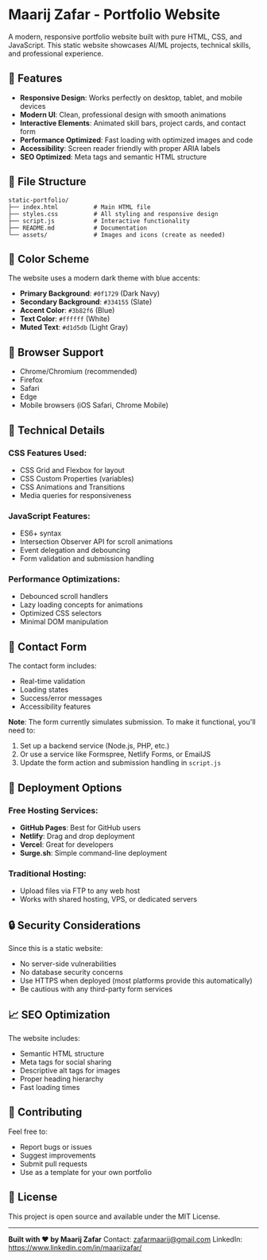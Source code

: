 # Maarij Zafar - Portfolio Website

A modern, responsive portfolio website built with pure HTML, CSS, and JavaScript. This static website showcases AI/ML projects, technical skills, and professional experience.

## 🚀 Features

- **Responsive Design**: Works perfectly on desktop, tablet, and mobile devices
- **Modern UI**: Clean, professional design with smooth animations
- **Interactive Elements**: Animated skill bars, project cards, and contact form
- **Performance Optimized**: Fast loading with optimized images and code
- **Accessibility**: Screen reader friendly with proper ARIA labels
- **SEO Optimized**: Meta tags and semantic HTML structure

## 📁 File Structure

```
static-portfolio/
├── index.html          # Main HTML file
├── styles.css          # All styling and responsive design
├── script.js           # Interactive functionality
├── README.md           # Documentation
└── assets/             # Images and icons (create as needed)
```

## 🎨 Color Scheme

The website uses a modern dark theme with blue accents:

- **Primary Background**: `#0f1729` (Dark Navy)
- **Secondary Background**: `#334155` (Slate)
- **Accent Color**: `#3b82f6` (Blue)
- **Text Color**: `#ffffff` (White)
- **Muted Text**: `#d1d5db` (Light Gray)

## 📱 Browser Support

- Chrome/Chromium (recommended)
- Firefox
- Safari
- Edge
- Mobile browsers (iOS Safari, Chrome Mobile)

## 🔧 Technical Details

### CSS Features Used:
- CSS Grid and Flexbox for layout
- CSS Custom Properties (variables)
- CSS Animations and Transitions
- Media queries for responsiveness

### JavaScript Features:
- ES6+ syntax
- Intersection Observer API for scroll animations
- Event delegation and debouncing
- Form validation and submission handling

### Performance Optimizations:
- Debounced scroll handlers
- Lazy loading concepts for animations
- Optimized CSS selectors
- Minimal DOM manipulation

## 📧 Contact Form

The contact form includes:
- Real-time validation
- Loading states
- Success/error messages
- Accessibility features

**Note**: The form currently simulates submission. To make it functional, you'll need to:
1. Set up a backend service (Node.js, PHP, etc.)
2. Or use a service like Formspree, Netlify Forms, or EmailJS
3. Update the form action and submission handling in `script.js`

## 🚀 Deployment Options

### Free Hosting Services:
- **GitHub Pages**: Best for GitHub users
- **Netlify**: Drag and drop deployment
- **Vercel**: Great for developers
- **Surge.sh**: Simple command-line deployment

### Traditional Hosting:
- Upload files via FTP to any web host
- Works with shared hosting, VPS, or dedicated servers

## 🔒 Security Considerations

Since this is a static website:
- No server-side vulnerabilities
- No database security concerns
- Use HTTPS when deployed (most platforms provide this automatically)
- Be cautious with any third-party form services

## 📈 SEO Optimization

The website includes:
- Semantic HTML structure
- Meta tags for social sharing
- Descriptive alt tags for images
- Proper heading hierarchy
- Fast loading times

## 🤝 Contributing

Feel free to:
- Report bugs or issues
- Suggest improvements
- Submit pull requests
- Use as a template for your own portfolio

## 📄 License

This project is open source and available under the MIT License.

---

**Built with ❤️ by Maarij Zafar**
Contact: zafarmaarij@gmail.com
LinkedIn: https://www.linkedin.com/in/maarijzafar/

